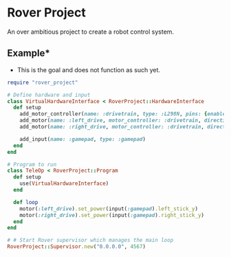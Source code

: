 # Rover Project
An over ambitious project to create a robot control system.
## Example*
* This is the goal and does not function as such yet.

``` ruby
require "rover_project"

# Define hardware and input
class VirtualHardwareInterface < RoverProject::HardwareInterface
  def setup
    add_motor_controller(name: :drivetrain, type: :L298N, pins: {enable_a: 0, in1: 1, in2: 2, in3: 3, in4: 4, enable_b: 5})
    add_motor(name: :left_drive, motor_controller: :drivetrain, direction: :forward, port: :a)
    add_motor(name: :right_drive, motor_controller: :drivetrain, direction: :backward, port: :b)

    add_input(name: :gamepad, type: :gamepad)
  end
end

# Program to run
class TeleOp < RoverProject::Program
  def setup
    use(VirtualHardwareInterface)
  end

  def loop
    motor(:left_drive).set_power(input(:gamepad).left_stick_y)
    motor(:right_drive).set_power(input(:gamepad).right_stick_y)
  end
end

# # Start Rover supervisor which manages the main loop
RoverProject::Supervisor.new("0.0.0.0", 4567)
```
